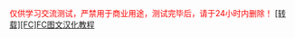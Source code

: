 <font color="red">仅供学习交流测试，严禁用于商业用途，测试完毕后，请于24小时内删除！</font>
<a href="https://xiongonline.github.io/[转载][FC]FC图文汉化教程.html" target="_blank">[转载][FC]FC图文汉化教程</a>
